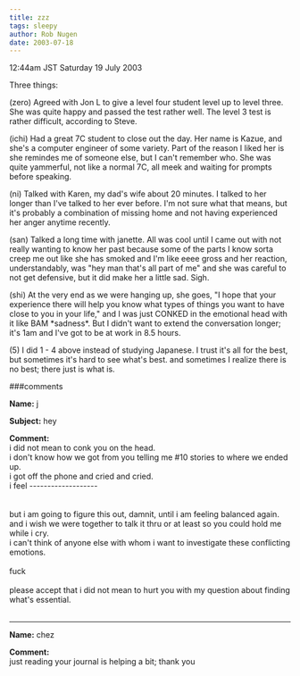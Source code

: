 ```yaml
---
title: zzz
tags: sleepy
author: Rob Nugen
date: 2003-07-18
---
```


<p class=date>12:44am JST Saturday 19 July 2003</p>

<p>Three things:</p>

<p>(zero) Agreed with Jon L to give a level four student level up to
level three.  She was quite happy and passed the test rather well.
The level 3 test is rather difficult, according to Steve.</p>

<p>(ichi) Had a great 7C student to close out the day.  Her name is
Kazue, and she's a computer engineer of some variety.  Part of the
reason I liked her is she remindes me of someone else, but I can't
remember who.  She was quite yammerful, not like a normal 7C, all meek
and waiting for prompts before speaking.</p>

<p>(ni) Talked with Karen, my dad's wife about 20 minutes.  I talked
to her longer than I've talked to her ever before.  I'm not sure what
that means, but it's probably a combination of missing home and not
having experienced her anger anytime recently.</p>

<p>(san) Talked a long time with janette.  All was cool until I came
out with not really wanting to know her past because some of the parts
I know sorta creep me out like she has smoked and I'm like eeee gross
and her reaction, understandably, was "hey man that's all part of me"
and she was careful to not get defensive, but it did make her a little
sad.  Sigh.</p>

<p>(shi) At the very end as we were hanging up, she goes, "I hope that
your experience there will help you know what types of things you want
to have close to you in your life," and I was just CONKED in the
emotional head with it like BAM *sadness*.  But I didn't want to
extend the conversation longer; it's 1am and I've got to be at work in
8.5 hours.</p>

<p>(5) I did 1 - 4 above instead of studying Japanese.  I trust it's
all for the best, but sometimes it's hard to see what's best.   and
sometimes I realize there is no best; there just is what is.</p>

###comments

<p><b>Name:</b> j

<p><b>Subject:</b> hey

<p><b>Comment:</b>
<br>i did not mean to conk you on the head.<br>
 i don't know how we got from you telling me #10 stories to where we ended up. <br>
 i got off the phone and cried and cried.<br>
 i feel -------------------<br>
<br>
<br>
 but i am going to figure this out, damnit, until i am feeling balanced again.<br>
and i wish we were together to talk it thru or at least so you could hold me  while i cry. <br>
i can't think of anyone else with whom i want to investigate these conflicting emotions.<br>
<br>
fuck <br>
<br>
please accept that i did not mean to hurt you with my question about finding what's essential.<br>
<br>
                 

<p><hr></p>


<p><b>Name:</b> chez

<p><b>Comment:</b>
<br>just reading your journal is helping a bit; thank you

